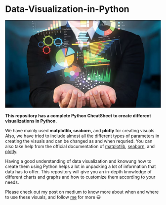 # Data-Visualization-in-Python

![](https://github.com/ayushmandurgapal/Data-Visualization-in-Python/blob/main/.csv%20files/data%20viz.jpg)

**This repository has a complete Python CheatSheet to create different visualizations in Python.**

We have mainly used **matplotlib, seaborn,** and **plotly** for creating visuals. Also, we have tried to include almost all the different types of parameters in creating the visuals and can be changed as and when requried. You can also take help from the official documentation of [matplotlib](https://matplotlib.org/stable/index.html), [seaborn](https://seaborn.pydata.org/), and [plotly](https://plotly.com/python/).

Having a good understanding of data visualization and knowung how to create them using Python helps a lot in unpacking a lot of information that data has to offer. This repository will give you an in-depth knowledge of different charts and graphs and how to customize them according to your needs.

Please check out my post on medium to know more about when and where to use these visuals, and follow [me](https://medium.com/@ayushmandurgapal) for more 😃

